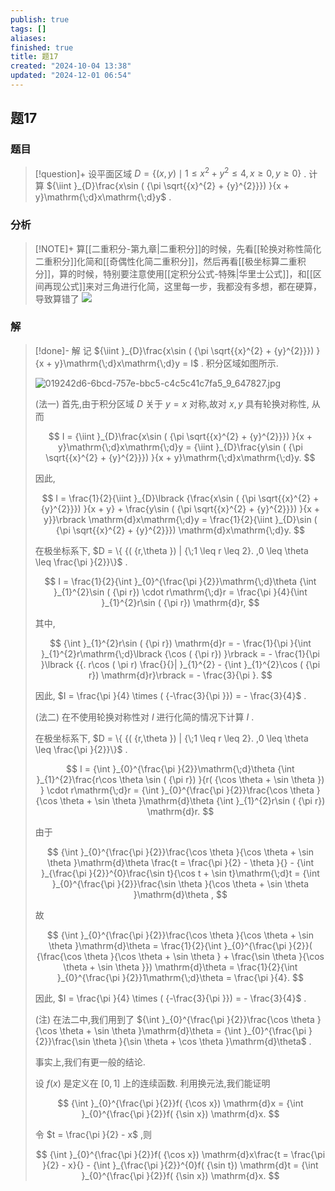 ```yaml
---
publish: true
tags: []
aliases: 
finished: true
title: 题17
created: "2024-10-04 13:38"
updated: "2024-12-01 06:54"
---
```

## 题17
### 题目
> [!question]+
> 设平面区域 $D = \{  {( {x,y})  \mid  1 \leq  {x}^{2} + {y}^{2} \leq  4,x \geq  0,y \geq  0}\}$ . 计算 ${\iint }_{D}\frac{x\sin ( {\pi \sqrt{{x}^{2} + {y}^{2}}}) }{x + y}\mathrm{\;d}x\mathrm{\;d}y$ .
### 分析
> [!NOTE]+
> 算[[二重积分-第九章|二重积分]]的时候，先看[[轮换对称性简化二重积分]]化简和[[奇偶性化简二重积分]]，然后再看[[极坐标算二重积分]]，算的时候，特别要注意使用[[定积分公式-特殊|华里士公式]]，和[[区间再现公式]]来对三角进行化简，这里每一步，我都没有多想，都在硬算，导致算错了
> ![](https://img.hwenyi.tech/202411211915886.webp)
### 解
> [!done]-
> 解 记 ${\iint }_{D}\frac{x\sin ( {\pi \sqrt{{x}^{2} + {y}^{2}}}) }{x + y}\mathrm{\;d}x\mathrm{\;d}y = I$ . 积分区域如图所示.
> 
> ![019242d6-6bcd-757e-bbc5-c4c5c41c7fa5_9_647827.jpg](https://img.hwenyi.tech/202409302017918.webp)
> 
> (法一) 首先,由于积分区域 $D$ 关于 $y = x$ 对称,故对 $x, y$ 具有轮换对称性, 从而
> 
> $$
> I = {\iint }_{D}\frac{x\sin ( {\pi \sqrt{{x}^{2} + {y}^{2}}}) }{x + y}\mathrm{\;d}x\mathrm{\;d}y = {\iint }_{D}\frac{y\sin ( {\pi \sqrt{{x}^{2} + {y}^{2}}}) }{x + y}\mathrm{\;d}x\mathrm{\;d}y.
> $$
> 
> 因此,
> 
> $$
> I = \frac{1}{2}{\iint }_{D}\lbrack {\frac{x\sin ( {\pi \sqrt{{x}^{2} + {y}^{2}}}) }{x + y} + \frac{y\sin ( {\pi \sqrt{{x}^{2} + {y}^{2}}}) }{x + y}}\rbrack \mathrm{d}x\mathrm{\;d}y = \frac{1}{2}{\iint }_{D}\sin ( {\pi \sqrt{{x}^{2} + {y}^{2}}}) \mathrm{d}x\mathrm{\;d}y.
> $$
> 
> 在极坐标系下, $D = \{ {( {r,\theta }) | {\;1 \leq r \leq 2}. ,0 \leq \theta \leq \frac{\pi }{2}}\}$ .
> 
> $$
> I = \frac{1}{2}{\int }_{0}^{\frac{\pi }{2}}\mathrm{\;d}\theta {\int }_{1}^{2}\sin ( {\pi r}) \cdot r\mathrm{\;d}r = \frac{\pi }{4}{\int }_{1}^{2}r\sin ( {\pi r}) \mathrm{d}r,
> $$
> 
> 其中,
> 
> $$
> {\int }_{1}^{2}r\sin ( {\pi r}) \mathrm{d}r = - \frac{1}{\pi }{\int }_{1}^{2}r\mathrm{\;d}\lbrack {\cos ( {\pi r}) }\rbrack = - \frac{1}{\pi }\lbrack {{. r\cos ( \pi r) \frac{}{}| }_{1}^{2} - {\int }_{1}^{2}\cos ( {\pi r}) \mathrm{d}r}\rbrack = - \frac{3}{\pi }.
> $$
> 
> 因此, $I = \frac{\pi }{4} \times ( {-\frac{3}{\pi }}) = - \frac{3}{4}$ .
> 
> (法二) 在不使用轮换对称性对 $I$ 进行化简的情况下计算 $I$ .
> 
> 在极坐标系下, $D = \{ {( {r,\theta }) | {\;1 \leq r \leq 2}. ,0 \leq \theta \leq \frac{\pi }{2}}\}$ .
> 
> $$
> I = {\int }_{0}^{\frac{\pi }{2}}\mathrm{\;d}\theta {\int }_{1}^{2}\frac{r\cos \theta \sin ( {\pi r}) }{r( {\cos \theta + \sin \theta }) } \cdot r\mathrm{\;d}r = {\int }_{0}^{\frac{\pi }{2}}\frac{\cos \theta }{\cos \theta + \sin \theta }\mathrm{d}\theta {\int }_{1}^{2}r\sin ( {\pi r}) \mathrm{d}r.
> $$
> 
> 由于
> 
> $$
> {\int }_{0}^{\frac{\pi }{2}}\frac{\cos \theta }{\cos \theta + \sin \theta }\mathrm{d}\theta \frac{t = \frac{\pi }{2} - \theta }{} - {\int }_{\frac{\pi }{2}}^{0}\frac{\sin t}{\cos t + \sin t}\mathrm{\;d}t = {\int }_{0}^{\frac{\pi }{2}}\frac{\sin \theta }{\cos \theta + \sin \theta }\mathrm{d}\theta ,
> $$
> 
> 故
> 
> $$
> {\int }_{0}^{\frac{\pi }{2}}\frac{\cos \theta }{\cos \theta + \sin \theta }\mathrm{d}\theta = \frac{1}{2}{\int }_{0}^{\frac{\pi }{2}}( {\frac{\cos \theta }{\cos \theta + \sin \theta } + \frac{\sin \theta }{\cos \theta + \sin \theta }}) \mathrm{d}\theta = \frac{1}{2}{\int }_{0}^{\frac{\pi }{2}}1\mathrm{\;d}\theta = \frac{\pi }{4}.
> $$
> 
> 因此, $I = \frac{\pi }{4} \times ( {-\frac{3}{\pi }}) = - \frac{3}{4}$ .
> 
> (注) 在法二中,我们用到了 ${\int }_{0}^{\frac{\pi }{2}}\frac{\cos \theta }{\cos \theta + \sin \theta }\mathrm{d}\theta = {\int }_{0}^{\frac{\pi }{2}}\frac{\sin \theta }{\sin \theta + \cos \theta }\mathrm{d}\theta$ .
> 
> 事实上,我们有更一般的结论.
> 
> 设 $f( x)$ 是定义在 $\lbrack {0,1}\rbrack$ 上的连续函数. 利用换元法,我们能证明
> 
> $$
> {\int }_{0}^{\frac{\pi }{2}}f( {\cos x}) \mathrm{d}x = {\int }_{0}^{\frac{\pi }{2}}f( {\sin x}) \mathrm{d}x.
> $$
> 
> 令 $t = \frac{\pi }{2} - x$ ,则
> 
> $$
> {\int }_{0}^{\frac{\pi }{2}}f( {\cos x}) \mathrm{d}x\frac{t = \frac{\pi }{2} - x}{} - {\int }_{\frac{\pi }{2}}^{0}f( {\sin t}) \mathrm{d}t = {\int }_{0}^{\frac{\pi }{2}}f( {\sin x}) \mathrm{d}x.
> $$